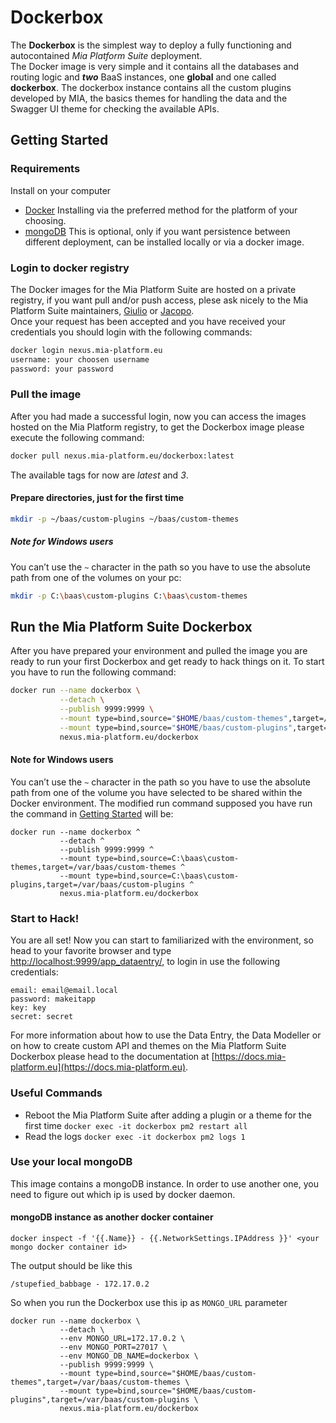 # Dockerbox
The **Dockerbox** is the simplest way to deploy a fully functioning and autocontained *Mia Platform Suite* deployment.  
The Docker image is very simple and it contains all the databases and routing logic and ***two*** BaaS instances,
one **global** and one called **dockerbox**. 
The dockerbox instance contains all the custom plugins developed by MIA, the basics themes for handling the data and
the Swagger UI theme for checking the available APIs.

## Getting Started
### Requirements
Install on your computer
- [Docker](https://www.docker.com) Installing via the preferred method for the platform of your choosing.
- [mongoDB](https://www.mongodb.com) This is optional, only if you want persistence between different deployment,
    can be installed locally or via a docker image.

### Login to docker registry
The Docker images for the Mia Platform Suite are hosted on a private registry, if you want pull and/or push access,
plese ask nicely to the Mia Platform Suite maintainers, [Giulio](mailto://giulio.rogger@mia-platform.eu) or
[Jacopo](mailto://jacopo.giola@mia-platform.eu).  
Once your request has been accepted and you have received your credentials you should login with the following commands:

```bash
docker login nexus.mia-platform.eu
username: your choosen username
password: your password
```

### Pull the image
After you had made a successful login, now you can access the images hosted on the Mia Platform registry,
to get the Dockerbox image please execute the following command:
```bash
docker pull nexus.mia-platform.eu/dockerbox:latest
```

The available tags for now are *latest* and *3*.

#### Prepare directories, just for the first time
```bash
mkdir -p ~/baas/custom-plugins ~/baas/custom-themes
```
##### Note for Windows users
You can’t use the `~` character in the path so you have to use the absolute path from one of the volumes on your pc:
```bash
mkdir -p C:\baas\custom-plugins C:\baas\custom-themes
```

## Run the Mia Platform Suite Dockerbox
After you have prepared your environment and pulled the image you are ready to run your first Dockerbox and get ready to
hack things on it. To start you have to run the following command:

```bash
docker run --name dockerbox \
           --detach \
           --publish 9999:9999 \
           --mount type=bind,source="$HOME/baas/custom-themes",target=/var/baas/custom-themes \
           --mount type=bind,source="$HOME/baas/custom-plugins",target=/var/baas/custom-plugins \
           nexus.mia-platform.eu/dockerbox
```

#### Note for Windows users
You can’t use the `~` character in the path so you have to use the absolute path from one of the volume
you have selected to be shared within the Docker environment.
The modified run command supposed you have run the command in [Getting Started](#getting-started) will be:
```
docker run --name dockerbox ^
           --detach ^
           --publish 9999:9999 ^
           --mount type=bind,source=C:\baas\custom-themes,target=/var/baas/custom-themes ^
           --mount type=bind,source=C:\baas\custom-plugins,target=/var/baas/custom-plugins ^
           nexus.mia-platform.eu/dockerbox
```

### Start to Hack!
You are all set! Now you can start to familiarized with the environment, so head to your favorite browser
and type [http://localhost:9999/app_dataentry/](http://localhost:9999/app_dataentry/),
to login in use the following credentials:

```
email: email@email.local
password: makeitapp
key: key
secret: secret
```

For more information about how to use the Data Entry, the Data Modeller or on how to create custom API and themes on
the Mia Platform Suite Dockerbox please head to the documentation at
[https://docs.mia-platform.eu](https://docs.mia-platform.eu).

### Useful Commands
* Reboot the Mia Platform Suite after adding a plugin or a theme for the first time
    `docker exec -it dockerbox pm2 restart all`
* Read the logs `docker exec -it dockerbox pm2 logs 1`


### Use your local mongoDB
This image contains a mongoDB instance. In order to use another one,
you need to figure out which ip is used by docker daemon.

#### mongoDB instance as another docker container
```
docker inspect -f '{{.Name}} - {{.NetworkSettings.IPAddress }}' <your mongo docker container id>
```

The output should be like this
```
/stupefied_babbage - 172.17.0.2
```

So when you run the Dockerbox use this ip as `MONGO_URL` parameter

```
docker run --name dockerbox \
           --detach \
           --env MONGO_URL=172.17.0.2 \
           --env MONGO_PORT=27017 \
           --env MONGO_DB_NAME=dockerbox \
           --publish 9999:9999 \
           --mount type=bind,source="$HOME/baas/custom-themes",target=/var/baas/custom-themes \
           --mount type=bind,source="$HOME/baas/custom-plugins",target=/var/baas/custom-plugins \
           nexus.mia-platform.eu/dockerbox
```
